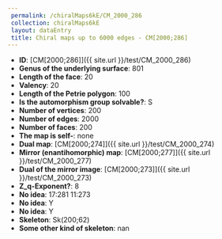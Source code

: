 ```yaml
--- 
 permalink: /chiralMaps6kE/CM_2000_286 
 collection: chiralMaps6kE
 layout: dataEntry
 title: Chiral maps up to 6000 edges - CM[2000;286]
---
```


- **ID**: [CM[2000;286]]({{ site.url }}/test/CM_2000_286)
- **Genus of the underlying surface**: 801
- **Length of the face**: 20
- **Valency**: 20
- **Length of the Petrie polygon**: 100
- **Is the automorphism group solvable?**: S
- **Number of vertices**: 200
- **Number of edges**: 2000
- **Number of faces**: 200
- **The map is self-**: none
- **Dual map**: [CM[2000;274]]({{ site.url }}/test/CM_2000_274)
- **Mirror (enantihomorphic) map**: [CM[2000;277]]({{ site.url }}/test/CM_2000_277)
- **Dual of the mirror image**: [CM[2000;273]]({{ site.url }}/test/CM_2000_273)
- **Z_q-Exponent?**: 8
- **No idea**:  17:281 11:273
- **No idea**: Y
- **No idea**: Y
- **Skeleton**: Sk(200;62)
- **Some other kind of skeleton**: nan
